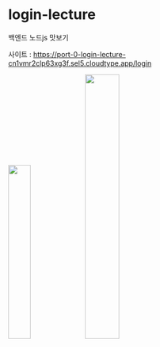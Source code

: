 # login-lecture
백엔드 노드js 맛보기

사이트 : https://port-0-login-lecture-cn1vmr2clp63xg3f.sel5.cloudtype.app/login

<img src = "https://github.com/ckswo00/login-lecture/assets/123151441/6d3a9b12-0cd3-41df-9e64-1462ee7ad50f" width="30%">

<img src = "https://github.com/ckswo00/login-lecture/assets/123151441/113b902f-61ee-4022-92da-6fce5ce30d2f" width="37%">

